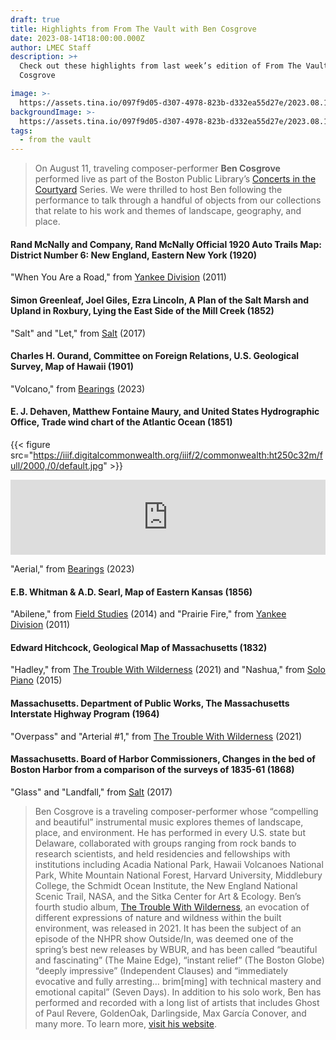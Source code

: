 ```yaml
---
draft: true
title: Highlights from From The Vault with Ben Cosgrove
date: 2023-08-14T18:00:00.000Z
author: LMEC Staff
description: >+
  Check out these highlights from last week’s edition of From The Vault with Ben
  Cosgrove

image: >-
  https://assets.tina.io/097f9d05-d307-4978-823b-d332ea55d27e/2023.08.11thumbnail_20230211Cosgrove040.jpg
backgroundImage: >-
  https://assets.tina.io/097f9d05-d307-4978-823b-d332ea55d27e/2023.08.11thumbnail_20230211Cosgrove040.jpg
tags:
  - from the vault
---
```


> On August 11, traveling composer-performer **Ben Cosgrove** performed live as part of the Boston Public Library’s [Concerts in the Courtyard](https://bpl.bibliocommons.com/events/64591a53ea132336001b43f6) Series. We were thrilled to host Ben following the performance to talk through a handful of objects from our collections that relate to his work and themes of landscape, geography, and place.

#### Rand McNally and Company, Rand McNally Official 1920 Auto Trails Map: District Number 6: New England, Eastern New York (1920)

"When You Are a Road," from [Yankee Division](https://bencosgrove.bandcamp.com/album/yankee-division) (2011)

#### Simon Greenleaf, Joel Giles, Ezra Lincoln, A Plan of the Salt Marsh and Upland in Roxbury, Lying the East Side of the Mill Creek (1852)

"Salt" and "Let," from [Salt](https://bencosgrove.bandcamp.com/album/salt) (2017)

#### Charles H. Ourand, Committee on Foreign Relations, U.S. Geological Survey, Map of Hawaii (1901)

"Volcano," from [Bearings](https://bencosgrove.bandcamp.com/album/bearings) (2023)

#### E. J. Dehaven, Matthew Fontaine Maury, and United States Hydrographic Office, Trade wind chart of the Atlantic Ocean (1851)

{{< figure src="https://iiif.digitalcommonwealth.org/iiif/2/commonwealth:ht250c32m/full/2000,/0/default.jpg" >}}

<iframe style="border: 0; width: 100%; height: 120px;" src="https://bandcamp.com/EmbeddedPlayer/album=121764284/size=large/bgcol=ffffff/linkcol=0687f5/tracklist=false/artwork=small/transparent=true/" seamless><a href="https://bencosgrove.bandcamp.com/album/bearings">Bearings by Ben Cosgrove</a></iframe>

"Aerial," from [Bearings](https://bencosgrove.bandcamp.com/album/bearings) (2023)

#### E.B. Whitman & A.D. Searl, Map of Eastern Kansas (1856)

"Abilene," from [Field Studies](https://bencosgrove.bandcamp.com/album/field-studies) (2014) and "Prairie Fire," from [Yankee Division](https://bencosgrove.bandcamp.com/album/yankee-division) (2011)

#### Edward Hitchcock, Geological Map of Massachusetts (1832)

"Hadley," from [The Trouble With Wilderness](https://bencosgrove.bandcamp.com/album/the-trouble-with-wilderness) (2021) and "Nashua," from [Solo Piano](https://bencosgrove.bandcamp.com/album/solo-piano-live) (2015)

#### Massachusetts. Department of Public Works, The Massachusetts Interstate Highway Program (1964)

"Overpass" and "Arterial #1," from [The Trouble With Wilderness](https://bencosgrove.bandcamp.com/album/the-trouble-with-wilderness) (2021)

#### Massachusetts. Board of Harbor Commissioners, Changes in the bed of Boston Harbor from a comparison of the surveys of 1835-61 (1868)

"Glass" and "Landfall," from [Salt](https://bencosgrove.bandcamp.com/album/salt) (2017)

> Ben Cosgrove is a traveling composer-performer whose “compelling and beautiful” instrumental music explores themes of landscape, place, and environment. He has performed in every U.S. state but Delaware, collaborated with groups ranging from rock bands to research scientists, and held residencies and fellowships with institutions including Acadia National Park, Hawaii Volcanoes National Park, White Mountain National Forest, Harvard University, Middlebury College, the Schmidt Ocean Institute, the New England National Scenic Trail, NASA, and the Sitka Center for Art & Ecology. Ben’s fourth studio album, [The Trouble With Wilderness](https://bencosgrove.bandcamp.com/album/the-trouble-with-wilderness), an evocation of different expressions of nature and wildness within the built environment, was released in 2021. It has been the subject of an episode of the NHPR show Outside/In, was deemed one of the spring’s best new releases by WBUR, and has been called “beautiful and fascinating” (The Maine Edge), “instant relief” (The Boston Globe) “deeply impressive” (Independent Clauses) and “immediately evocative and fully arresting… brim\[ming] with technical mastery and emotional capital” (Seven Days). In addition to his solo work, Ben has performed and recorded with a long list of artists that includes Ghost of Paul Revere, GoldenOak, Darlingside, Max García Conover, and many more. To learn more, [visit his website](https://www.bencosgrove.com/).
